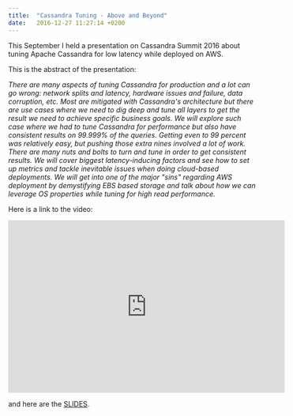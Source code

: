 ```yaml
---
title:  "Cassandra Tuning - Above and Beyond"
date:   2016-12-27 11:27:14 +0200
---
```

This September I held a presentation on Cassandra Summit 2016 about tuning Apache Cassandra for low latency while deployed on AWS.

This is the abstract of the presentation:

*There are many aspects of tuning Cassandra for production and a lot can go wrong: network splits and latency, hardware issues and failure, data corruption, etc. Most are mitigated with Cassandra's architecture but there are use cases where we need to dig deep and tune all layers to get the result we need to achieve specific business goals.
We will explore such case where we had to tune Cassandra for performance but also have consistent results on 99.999% of the queries. Getting even to 99 percent was relatively easy, but pushing those extra nines involved a lot of work. There are many nuts and bolts to turn and tune in order to get consistent results.
We will cover biggest latency-inducing factors and see how to set up metrics and tackle inevitable issues when doing cloud-based deployments. We will get into one of the major "sins" regarding AWS deployment by demystifying EBS based storage and talk about how we can leverage OS properties while tuning for high read performance.*

Here is a link to the video:

<p><iframe width="560" height="349" src="https://www.youtube.com/embed/bQRjfHwjAL4?feature=oembed" frameborder="0" allowfullscreen=""></iframe></p>

and here are the [SLIDES][cassandra-summit-2016-slides].

[cassandra-summit-2016-slides]: http://www.slideshare.net/DataStax/cassandra-tuning-above-and-beyond-matija-gobec-smartcat-cassandra-summit-2016
